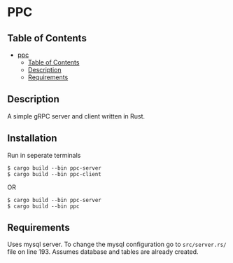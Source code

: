 # PPC

## Table of Contents

- [ppc](#project-name)
  - [Table of Contents](#table-of-contents)
  - [Description](#description)
  - [Requirements](#requirements)

## Description
A simple gRPC server and client written in Rust.

## Installation
Run in seperate terminals 
```
$ cargo build --bin ppc-server
$ cargo build --bin ppc-client
```
OR
```
$ cargo build --bin ppc-server
$ cargo build --bin ppc
```

## Requirements
Uses mysql server. To change the mysql configuration go to `src/server.rs/` file on line 193. Assumes database and tables are already created.
